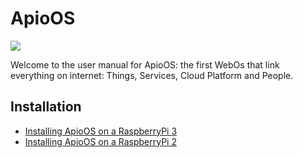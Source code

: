 ApioOS
==========
![](http://www.apio.cc/images/img_ApioOS/banner_apio_os.jpg)

Welcome to the user manual for ApioOS: the first WebOs that link everything on internet: Things, Services, Cloud Platform and People.
 
## Installation
* [Installing ApioOS on a RaspberryPi 3](https://github.com/ApioLab/ApioOS/wiki/How-to-Install-on-Raspberry-3)
* [Installing ApioOS on a RaspberryPi 2](https://github.com/ApioLab/ApioOS/wiki/How-to-Install-on-Raspberry-2)

